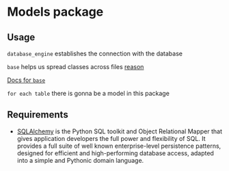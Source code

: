 # Models package
## Usage
`database_engine` establishes the connection with the database

`base` helps us spread classes across files [reason](https://stackoverflow.com/questions/7478403/sqlalchemy-classes-across-files)

[Docs for `base`](https://docs.sqlalchemy.org/en/13/orm/tutorial.html#declare-a-mapping)

`for each table` there is gonna be a model in this package

## Requirements
 * [SQLAlchemy](https://www.sqlalchemy.org/) is the Python SQL toolkit and Object Relational Mapper that gives application developers the full power and flexibility of SQL. It provides a full suite of well known enterprise-level persistence patterns, designed for efficient and high-performing database access, adapted into a simple and Pythonic domain language.